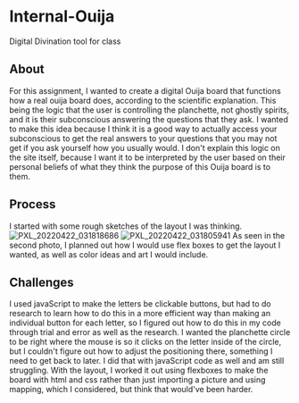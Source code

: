 # Internal-Ouija
Digital Divination tool for class

## About
For this assignment, I wanted to create a digital Ouija board that functions how a real ouija board does, according to the scientific explanation. This being the logic that the user is controlling the planchette, not ghostly spirits, and it is their subconscious answering the questions that they ask. I wanted to make this idea because I think it is a good way to actually access your subconscious to get the real answers to your questions that you may not get if you ask yourself how you usually would. I don't explain this logic on the site itself, because I want it to be interpreted by the user based on their personal beliefs of what they think the purpose of this Ouija board is to them.

## Process
I started with some rough sketches of the layout I was thinking.
![PXL_20220422_031818686](https://user-images.githubusercontent.com/90733817/164592978-f4ac80ae-4990-4472-96bd-fc94f5609a5a.jpg)
![PXL_20220422_031805941](https://user-images.githubusercontent.com/90733817/164593003-957ee91c-8f2c-4b13-a4b7-03b73ef5ff2f.jpg)
As seen in the second photo, I planned out how I would use flex boxes to get the layout I wanted, as well as color ideas and art I would include.

## Challenges
I used javaScript to make the letters be clickable buttons, but had to do research to learn how to do this in a more efficient way than making an individual button for each letter, so I figured out how to do this in my code through trial and error as well as the research. I wanted the planchette circle to be right where the mouse is so it clicks on the letter inside of the circle, but I couldn't figure out how to adjust the positioning there, something I need to get back to later. I did that with javaScript code as well and am still struggling. With the layout, I worked it out using flexboxes to make the board with html and css rather than just importing a picture and using mapping, which I considered, but think that would've been harder.